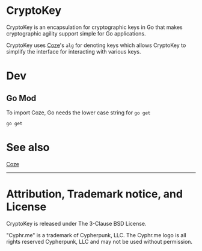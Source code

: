 # CryptoKey
CryptoKey is an encapsulation for cryptographic keys in Go that makes
cryptographic agility support simple for Go applications.  

CryptoKey uses [Coze](https://github.com/Cyphrme/Coze/blob/135a89c8e742c57234820826a8dd0971b28a6a45/README.md#alg-parameters)'s `alg` for denoting keys which allows CryptoKey to simplify
the interface for interacting with various keys. 

# Dev
## Go Mod
To import Coze, Go needs the lower case string for `go get`

```
go get
```

# See also
[Coze](https://github.com/Cyphrme/Coze)

----------------------------------------------------------------------
# Attribution, Trademark notice, and License
CryptoKey is released under The 3-Clause BSD License. 

"Cyphr.me" is a trademark of Cypherpunk, LLC. The Cyphr.me logo is all rights
reserved Cypherpunk, LLC and may not be used without permission.